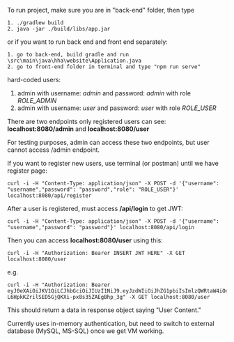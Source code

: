 To run project, make sure you are in "back-end" folder, then type

    1. ./gradlew build
    2. java -jar ./build/libs/app.jar

or if you want to run back end and front end separately:

    1. go to back-end, build gradle and run \src\main\java\hha\website\Application.java
    2. go to front-end folder in terminal and type "npm run serve"

hard-coded users:

1. admin with username: *admin* and password: *admin* with role *ROLE_ADMIN*
2. admin with username: *user* and password: *user* with role *ROLE_USER*

There are two endpoints only registered users can see: **localhost:8080/admin** and **localhost:8080/user**

For testing purposes, admin can access these two endpoints, but user cannot access /admin endpoint.

If you want to register new users, use terminal (or postman) until we have register page:

    curl -i -H "Content-Type: application/json" -X POST -d '{"username": "username","password": "password","role": "ROLE_USER"}' localhost:8080/api/register

After a user is registered, must access **/api/login** to get JWT:

    curl -i -H "Content-Type: application/json" -X POST -d '{"username": "username","password": "password"}' localhost:8080/api/login

Then you can access **localhost:8080/user** using this:

    curl -i -H "Authorization: Bearer INSERT JWT HERE" -X GET localhost:8080/user

e.g. 

    curl -i -H "Authorization: Bearer eyJ0eXAiOiJKV1QiLCJhbGciOiJIUzI1NiJ9.eyJzdWIiOiJhZG1pbiIsImlzQWRtaW4iOnRydWUsImV4cCI6MTYzMzQwOTIwNywiaWF0IjoxNjMzNDA1NjA3fQ.8dpK_-L6HpkKZrilSED5GjQKXi-px8s35ZAEgBhp_3g" -X GET localhost:8080/user

This should return a data in response object saying "User Content."

Currently uses in-memory authentication, but need to switch to external database (MySQL, MS-SQL) once we get VM working.

